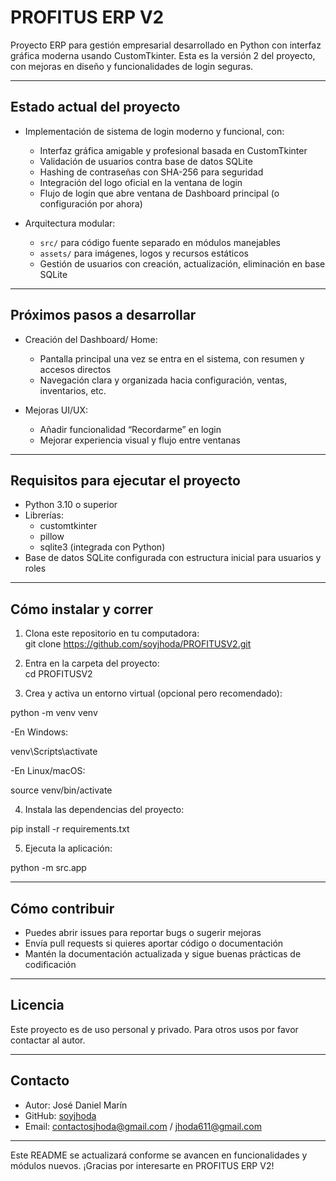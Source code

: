 # PROFITUS ERP V2

Proyecto ERP para gestión empresarial desarrollado en Python con interfaz gráfica moderna usando CustomTkinter. Esta es la versión 2 del proyecto, con mejoras en diseño y funcionalidades de login seguras.

---

## Estado actual del proyecto

- Implementación de sistema de login moderno y funcional, con:
  - Interfaz gráfica amigable y profesional basada en CustomTkinter
  - Validación de usuarios contra base de datos SQLite
  - Hashing de contraseñas con SHA-256 para seguridad
  - Integración del logo oficial en la ventana de login
  - Flujo de login que abre ventana de Dashboard principal (o configuración por ahora)

- Arquitectura modular:
  - `src/` para código fuente separado en módulos manejables
  - `assets/` para imágenes, logos y recursos estáticos
  - Gestión de usuarios con creación, actualización, eliminación en base SQLite

---

## Próximos pasos a desarrollar

- Creación del Dashboard/ Home:
  - Pantalla principal una vez se entra en el sistema, con resumen y accesos directos
  - Navegación clara y organizada hacia configuración, ventas, inventarios, etc.

- Mejoras UI/UX:
  - Añadir funcionalidad “Recordarme” en login
  - Mejorar experiencia visual y flujo entre ventanas

---

## Requisitos para ejecutar el proyecto

- Python 3.10 o superior  
- Librerías:
  - customtkinter
  - pillow
  - sqlite3 (integrada con Python)
- Base de datos SQLite configurada con estructura inicial para usuarios y roles

---

## Cómo instalar y correr

1. Clona este repositorio en tu computadora:  
git clone https://github.com/soyjhoda/PROFITUSV2.git


2. Entra en la carpeta del proyecto:  
cd PROFITUSV2


3. Crea y activa un entorno virtual (opcional pero recomendado):  

python -m venv venv

-En Windows:  

venv\Scripts\activate

-En Linux/macOS:  

source venv/bin/activate



4. Instala las dependencias del proyecto:  

pip install -r requirements.txt



5. Ejecuta la aplicación:  

python -m src.app



---

## Cómo contribuir

- Puedes abrir issues para reportar bugs o sugerir mejoras  
- Envía pull requests si quieres aportar código o documentación  
- Mantén la documentación actualizada y sigue buenas prácticas de codificación

---

## Licencia

Este proyecto es de uso personal y privado. Para otros usos por favor contactar al autor.

---

## Contacto

- Autor: José Daniel Marín  
- GitHub: [soyjhoda](https://github.com/soyjhoda)  
- Email: contactosjhoda@gmail.com / jhoda611@gmail.com

---

Este README se actualizará conforme se avancen en funcionalidades y módulos nuevos. ¡Gracias por interesarte en PROFITUS ERP V2!
